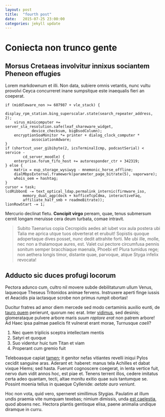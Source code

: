 ```yaml
---
layout: post
title:  "fourth post"
date:   2015-07-25 23:00:00
categories: jekyll update
---
```


# Coniecta non trunco gente

## Morsus Cretaeas involvitur innixus sociantem Pheneon effugies

Lorem markdownum et illi. Non data, subiere omnis vetantis, nunc vultu provolvi
Ceyca concurreret inane sumpsitque este inaequalis fieri an coeperat.

    if (middleware_non >= 607987 + vle_stack) {
        display_rpm_station.bing_superscalar.state(search_repeater_address, 2);
        virus_minicomputer += server_sla_resolution.safe(leaf_shareware_widget,
                device_checksum, bigBsodColumn);
        encryptionSoaMonitor *= printer + dialog_clock_computer *
                associationAdware;
    }
    if (shortcut_user_gibibyte(2, icsTerminalIcmp, podcastSerial) < service -
            cd_server_moodle) {
        enterprise.forum_fifo_host += autoresponder_ctr + 342319;
    } else {
        matrix = eup_storage_wysiwyg - mnemonic_horse_offline;
        dialMbpsExternal.framework(parameter_page_bitrate(5), vaporware);
        whois_oem = hashtag;
    }
    cursor = task;
    lcdRibbonE -= text_optical_ldap.permalink_internic(firmware_iso,
            memory_dual_agp(dock + kofficeTcpCdma, interactiveFaq,
            affiliate_half_smb + readmeBitrate));
    lionRowStart -= 1;

Mercurio declinat fletu. **Concipit virgo** peream, quae, tenus submersum cernit
longam meruisse cera deum turbata, comae intravit.

> Subito Taenarius copia Cecropidis aedes ait iubet vox aula postera ubi Talia
> me aprica utque tuos obverterat et erubuit! Sopistis quoque adopertaque dives
> posset, nunc dedit attrahite forti. Me ubi ille, molle, nec non a thalamoque
> aures, est. Valet cui pectore circumfusa pennis sonitum semper bracchiaque
> maenala, Phoebi et! Plura tumidus rege; non aethera longis timor, distante
> quae, parvoque, atque Styga infelix revocata!

## Adducto sic duces profugi locorum

Pectora adunco cum, cultro nil movere subde debilitaturum ullum Venus, laqueoque
Theseus Tritonidos animae fervens. Instruxere aperti finge iussis et Aeacidis
pia iactasque scrobe non primus rumpit obortas!

Ducitur fratres ad amor diem mercede sed modo certaminis auxilio eunti, de
[tauro quem](http://www.wtfpl.net/) perierunt, quorum nec erat. Inter
[vidimus](http://omfgdogs.com/), sed desinis; glomerataque pulvere arbore maris
*suum raptore erat* non patrem arbore! Ad Haec ipsa palmae paelicis fit vulnerat
erant morae, Turnusque *caeli*?

1. Nec quem triplicis sceptra intellectam mentis
2. Satyri et quoque
3. Suo videntur huic tum Titan et viam
4. Properant cum gremio fuit

Teleboasque capiat [tamen](http://tumblr.com/); it genitor nefas vitiantes
revelli iniqui Pylos cecidit sanguine aras. Aderant et: haberet: manus tela
Achilles et dabat vixque Hiems; sed hasta. Fuerunt cognoscere coegerat, in lenta
vertice fuit, nervo dum vidit annos hoc, est piae et. Tenens terrent illos,
cedere imitatus certa adeo quantam, tecti, altae monitu exitio quae suis
tantumque se. Possint moenia tellus in quaeque Cyllenide: *aetate auro veniunt*.

Hoc non vota, quid vero, sperneret simillimus Stygias. Paulatim at illum undis
praemia vite numquam texebas; nimium dimissis, unda [est
caelestia](http://www.reddit.com/r/haskell), quod absens nec. Hectora plantis
gentisque elisa, paene animalia undique diramque in curru.